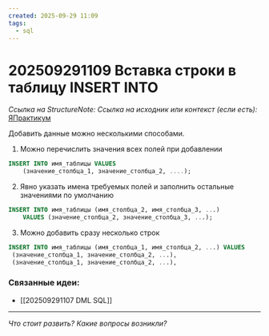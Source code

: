 ```yaml
---
created: 2025-09-29 11:09
tags:
  - sql
---
```

# 202509291109 Вставка строки в таблицу INSERT INTO

*Ссылка на StructureNote:*
*Ссылка на исходник или контекст (если есть):* [ЯПрактикум](https://practicum.yandex.ru/learn/backend-nodejs/courses/a4214ab0-2146-4152-b90e-651bf4c7ca5e/sprints/564244/topics/1b53ba64-4733-4307-b1cd-4bdadedf0af9/lessons/0588c8e3-81e8-4667-b71d-56c039a9e472/)

Добавить данные можно несколькими способами.

1) Можно перечислить значения всех полей при добавлении

```sql
INSERT INTO имя_таблицы VALUES
    (значение_столбца_1, значение_столбца_2, ....);
```

2) Явно указать имена требуемых полей и заполнить остальные значениями по умолчанию

```sql
INSERT INTO имя_таблицы (имя_столбца_2, имя_столбца_3, ...)
    VALUES (значение_столбца_2, значение_столбца_3, ...);
```

3) Можно добавить сразу несколько строк

```sql
INSERT INTO имя_таблицы (имя_столбца_1, имя_столбца_2, ...) VALUES
 (значение_столбца_1, значение_столбца_2, ...),
 (значение_столбца_1, значение_столбца_2, ...),
```

### Связанные идеи:

* [[202509291107 DML SQL]]
---

*Что стоит развить? Какие вопросы возникли?*
